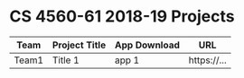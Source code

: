 # CS 4560-61 2018-19 Projects

Team | Project Title | App Download | URL
-----| --------------| -------------| ---
Team1| Title 1       | app 1        | https://...

